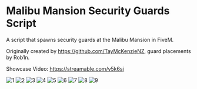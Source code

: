 # Malibu Mansion Security Guards Script
A script that spawns security guards at the Malibu Mansion in FiveM.

Originally created by https://github.com/TayMcKenzieNZ, guard placements by Rob1n.

Showcase Video: https://streamable.com/v5k6sj

![1](https://user-images.githubusercontent.com/97352680/148652349-f0d189d7-ddf0-4e17-bd43-bb8f426e3128.PNG)
![2](https://user-images.githubusercontent.com/97352680/148652350-6cf989c8-9ee0-4454-8f79-f5a60978941c.PNG)
![3](https://user-images.githubusercontent.com/97352680/148652351-771d5152-3e65-41ad-865c-e13a9fe371c2.PNG)
![4](https://user-images.githubusercontent.com/97352680/148652352-6ee4bdf2-b0f7-4802-8072-8f8c3fab4ccd.PNG)
![5](https://user-images.githubusercontent.com/97352680/148652353-c0476c7a-ebbb-48c9-8f4c-74682325ef8a.PNG)
![6](https://user-images.githubusercontent.com/97352680/148652354-f506ad52-0a9a-49da-99a8-4686b7949a92.PNG)
![7](https://user-images.githubusercontent.com/97352680/148652355-a4744045-6c9a-4c16-a70b-7052292a262a.PNG)
![8](https://user-images.githubusercontent.com/97352680/148652356-6b85c14b-2fdc-4f0d-acf2-db0c61069c19.PNG)
![9](https://user-images.githubusercontent.com/97352680/148652359-c139f1e4-7a3f-4d14-8ef9-9e4ed538ec75.PNG)
